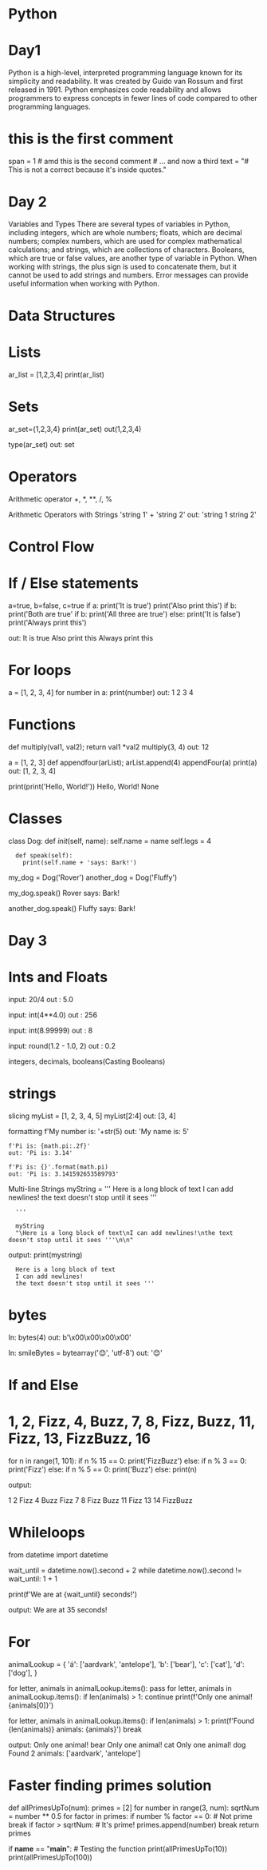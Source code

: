 # Python
# Day1

Python is a high-level, interpreted programming language known for its simplicity and readability. It was created by Guido van Rossum and first released in 1991. Python emphasizes code readability and allows programmers to express concepts in fewer lines of code compared to other programming languages.

# this is the first comment
span = 1 # amd this is the second comment
         # ... and now a third
text = "# This is not a correct because it's inside quotes."

# Day 2

Variables and Types
There are several types of variables in Python, including integers, which are whole numbers; floats, which are decimal numbers; complex numbers, which are used for complex mathematical calculations; and strings, which are collections of characters. Booleans, which are true or false values, are another type of variable in Python. When working with strings, the plus sign is used to concatenate them, but it cannot be used to add strings and numbers. Error messages can provide useful information when working with Python.

# Data Structures 
# Lists
ar_list = [1,2,3,4]
    print(ar_list)

# Sets 
ar_set={1,2,3,4}
  print(ar_set)
out(1,2,3,4)

type(ar_set)
out: set

# Operators

Arithmetic operator
+, *, **, /, %

Arithmetic Operators with Strings
 'string 1' + 'string 2'
 out: 'string 1 string 2'

 # Control Flow
 # If / Else statements
  a=true, b=false, c=true
  if a:
      print('It is true')
      print('Also print this')
  if b:
      print('Both are true'
  if b:
      print('All three are true')
  else:
    print('It is false')
    print('Always  print this')

  out:
    It is true
    Also print this
    Always print this

# For loops 

  a = [1, 2, 3, 4]
  for number in a:
      print(number)
  out: 1
       2
       3
       4

 # Functions

 def multiply(val1, val2);
   return val1 *val2
multiply(3, 4)
out: 12

a = [1, 2, 3]
 def appendfour(arList);
 arList.append(4)
appendFour(a)
print(a)
out: [1, 2, 3, 4]

print(print('Hello, World!'))
Hello, World!
None

# Classes 

class Dog:
      def _init_(self, name):
        self.name = name
        self.legs = 4

      def speak(self):
        print(self.name + 'says: Bark!')

my_dog = Dog('Rover')
another_dog = Dog('Fluffy')

my_dog.speak()
Rover says: Bark!

another_dog.speak()
Fluffy says: Bark!

# Day 3

# Ints and Floats
input: 20/4
out  : 5.0

input: int(4**4.0)
out  : 256

input: int(8.99999)
out  : 8

input: round(1.2 - 1.0, 2)
out  : 0.2

integers, decimals, booleans(Casting Booleans) 

# strings
slicing 
    myList = [1, 2, 3, 4, 5]
        myList[2:4]
    out: [3, 4]
    
formatting 
    f'My number is: '+str(5)
    out: 'My name is: 5'

    f'Pi is: {math.pi:.2f}'
    out: 'Pi is: 3.14'

    f'Pi is: {}'.format(math.pi)
    out: 'Pi is: 3.141592653589793'

Multi-line Strings
      myString = '''
      Here is a long block of text
      I can add newlines!
      the text doesn't stop until it sees \'\'\'

      '''

      myString
      "\Here is a long block of text\nI can add newlines!\nthe text doesn't stop until it sees '''\n\n"

output: print(mystring)

      Here is a long block of text
      I can add newlines!
      the text doesn't stop until it sees '''

# bytes
  In: bytes(4)
  out: b'\x00\x00\x00\x00'

  In: smileBytes = bytearray('😊', 'utf-8')
  out: '😊'

 # If and Else

 # 1, 2, Fizz, 4, Buzz, 7, 8, Fizz, Buzz, 11, Fizz, 13, FizzBuzz, 16

for n in range(1, 101):
    if n % 15 == 0:
        print('FizzBuzz')
    else:
        if n % 3 == 0:
            print('Fizz')
        else:
            if n % 5 == 0:
                print('Buzz')
            else:
                print(n)

output:

 
1
2
Fizz
4
Buzz
Fizz
7
8
Fizz
Buzz
11
Fizz
13
14
FizzBuzz   

# Whileloops
from datetime import  datetime

wait_until = datetime.now().second + 2
while datetime.now().second != wait_until:
    1 + 1

print(f'We are at {wait_until} seconds!')

output:
         We are at 35 seconds!

# For

animalLookup = {
    'á': ['aardvark', 'antelope'],
    'b': ['bear'],
    'c': ['cat'],
    'd': ['dog'],
}

for letter, animals in animalLookup.items():
    pass
for letter, animals in animalLookup.items():
    if len(animals) > 1:
        continue
    print(f'Only one animal! {animals[0]}')

for letter, animals in animalLookup.items():
    if len(animals) > 1:
        print(f'Found {len(animals)} animals: {animals}')
        break

output:
Only one animal! bear
Only one animal! cat
Only one animal! dog
Found 2 animals: ['aardvark', 'antelope']

# Faster finding primes solution

def allPrimesUpTo(num):
    primes = [2]
    for number in range(3, num):
        sqrtNum = number ** 0.5
        for factor in primes:
            if number % factor == 0:
                # Not prime
                break
            if factor > sqrtNum:
                # It's prime!
                primes.append(number)
                break
    return primes

if __name__ == "__main__":
    # Testing the function
    print(allPrimesUpTo(10))
    print(allPrimesUpTo(100))

    
    



